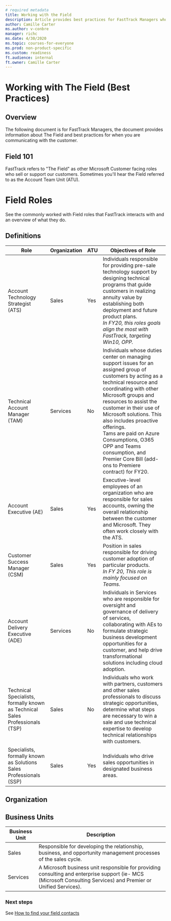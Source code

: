 ```yaml
---
# required metadata 
title: Working with the Field
description: Article provides best practices for FastTrack Managers who communicate with the field.
author: Camille Carter
ms.author: v-conbre
manager: richc
ms.date: 4/30/2020
ms.topic: courses-for-everyone
ms.prod: non-product-specific
ms.custom: readiness
ft.audience: internal
ft.owner: Camille Carter
---
```


# Working with The Field (Best Practices)

## Overview

The following document is for FastTrack Managers, the document provides information about The Field and best practices for when you are communicating with the customer.

## Field 101

FastTrack refers to "The Field" as other Microsoft Customer facing roles who sell or support our customers. Sometimes you'll hear the Field referred to as the Account Team Unit (ATU).

# Field Roles

See the commonly worked with Field roles that FastTrack interacts with and an overview of what they do.

## Definitions

|Role |Organization  |ATU  |Objectives of Role  |
|---------|---------|---------|---------|
|Account Technology Strategist (ATS)   |Sales          |Yes         |Individuals responsible for providing pre-sale technology support by designing technical programs that guide customers in realizing annuity value by establishing both deployment and future product plans.<br>*In FY20, this roles goals align the most with FastTrack, targeting Win10, OPP.*          |
|Technical Account Manager (TAM)     |Services         |No         |Individuals whose duties center on managing support issues for an assigned group of customers by acting as a technical resource and coordinating with other Microsoft groups and resources to assist the customer in their use of Microsoft solutions. This also includes proactive offerings. <br>Tams are paid on Azure Consumptions, O365 OPP and Teams consumption, and Premier Core Bill (add-ons to Premiere contract) for FY20.         |
|Account Executive (AE)   |Sales         |Yes         |Executive-level employees of an organization who are responsible for sales accounts, owning the overall relationship between the customer and Microsoft. They often work closely with the ATS.          |
|Customer Success Manager (CSM)   |Sales         |Yes         |Position in sales responsible for driving customer adoption of particular products.<br>*In FY 20, This role is mainly focused on Teams.*         |
|Account Delivery Executive (ADE)  |Services         |No         |Individuals in Services who are responsible for oversight and governance of delivery of services, collaborating with AEs to formulate strategic business development opportunities for a customer, and help drive transformational solutions including cloud adoption.         |
|Technical Specialists, formally known as Technical Sales Professionals (TSP)   |Sales         |No         |Individuals who work with partners, customers and other sales professionals to discuss strategic opportunities, determine what steps are necessary to win a sale and use technical expertise to develop technical relationships with customers.          |
|Specialists, formally known as Solutions Sales Professionals (SSP)   |Sales         |Yes         |Individuals who drive sales opportunities in designated business areas.         |

## Organization

## Business Units

|Business Unit |Description |
|--------------|------------|
|Sales |Responsible for developing the relationship, business, and opportunity management processes of the sales cycle. |
|Services |A Microsoft business unit responsible for providing consulting and enterprise support (ie- MCS (Microsoft Consulting Services) and Premier or Unified Services). |

### Next steps

See [How to find your field contacts](how-to-find-your-field-contacts.md)

